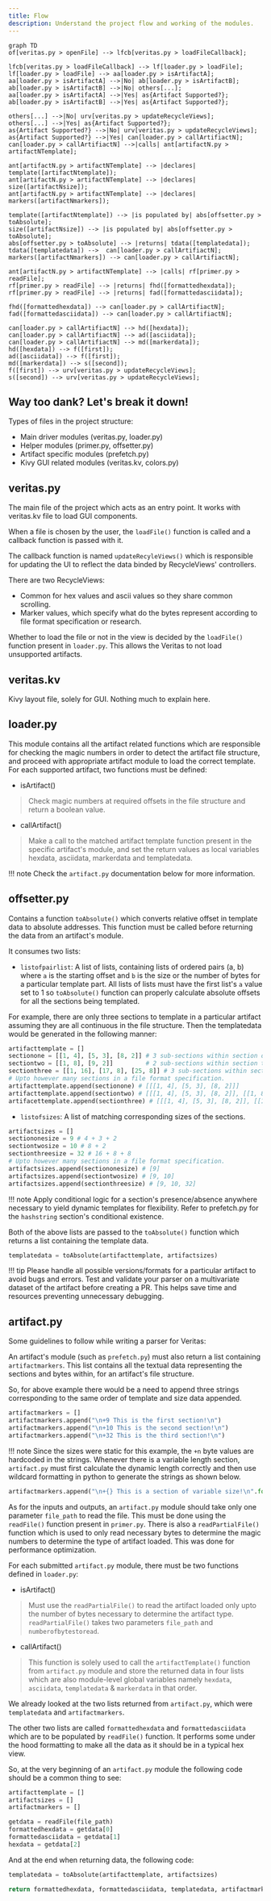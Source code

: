 ```yaml
---
title: Flow
description: Understand the project flow and working of the modules.
---
```


``` mermaid
graph TD
of[veritas.py > openFile] --> lfcb[veritas.py > loadFileCallback];

lfcb[veritas.py > loadFileCallback] --> lf[loader.py > loadFile];
lf[loader.py > loadFile] --> aa[loader.py > isArtifactA];
aa[loader.py > isArtifactA] -->|No| ab[loader.py > isArtifactB];
ab[loader.py > isArtifactB] -->|No| others[...];
aa[loader.py > isArtifactA] -->|Yes| as{Artifact Supported?};
ab[loader.py > isArtifactB] -->|Yes| as{Artifact Supported?};

others[...] -->|No| urv[veritas.py > updateRecycleViews];
others[...] -->|Yes| as{Artifact Supported?};
as{Artifact Supported?} -->|No| urv[veritas.py > updateRecycleViews];
as{Artifact Supported?} -->|Yes| can[loader.py > callArtifiactN];
can[loader.py > callArtifiactN] -->|calls| ant[artifactN.py > artifactNTemplate];

ant[artifactN.py > artifactNTemplate] --> |declares| template([artifactNtemplate]);
ant[artifactN.py > artifactNTemplate] --> |declares| size([artifactNsize]);
ant[artifactN.py > artifactNTemplate] --> |declares| markers([artifactNmarkers]);

template([artifactNtemplate]) --> |is populated by| abs[offsetter.py > toAbsolute];
size([artifactNsize]) --> |is populated by| abs[offsetter.py > toAbsolute];
abs[offsetter.py > toAbsolute] --> |returns| tdata([templatedata]);
tdata([templatedata]) -->  can[loader.py > callArtifiactN];
markers([artifactNmarkers]) --> can[loader.py > callArtifiactN];

ant[artifactN.py > artifactNTemplate] --> |calls| rf[primer.py > readFile];
rf[primer.py > readFile] --> |returns| fhd([formattedhexdata]);
rf[primer.py > readFile] --> |returns| fad([formattedasciidata]);

fhd([formattedhexdata]) --> can[loader.py > callArtifiactN];
fad([formattedasciidata]) --> can[loader.py > callArtifiactN];

can[loader.py > callArtifiactN] --> hd([hexdata]);
can[loader.py > callArtifiactN] --> ad([asciidata]);
can[loader.py > callArtifiactN] --> md([markerdata]);
hd([hexdata]) --> f([first]);
ad([asciidata]) --> f([first]);
md([markerdata]) --> s([second]);
f([first]) --> urv[veritas.py > updateRecycleViews];
s([second]) --> urv[veritas.py > updateRecycleViews];
```

## Way too dank? Let's break it down!

Types of files in the project structure:

* Main driver modules (veritas.py, loader.py)
* Helper modules (primer.py, offsetter.py)
* Artifact specific modules (prefetch.py)
* Kivy GUI related modules (veritas.kv, colors.py)

## veritas.py
The main file of the project which acts as an entry point. It works with veritas.kv file to load GUI components.

When a file is chosen by the user, the `loadFile()` function is called and a callback function is passed with it.

The callback function is named `updateRecyleViews()` which is responsible for updating the UI to reflect the data binded by RecycleViews' controllers.

There are two RecycleViews:

* Common for hex values and ascii values so they share common scrolling.
* Marker values, which specify what do the bytes represent according to file format specification or research.

Whether to load the file or not in the view is decided by the `loadFile()` function present in `loader.py`. This allows the Veritas to not load unsupported artifacts.

## veritas.kv
Kivy layout file, solely for GUI. Nothing much to explain here.

## loader.py
This module contains all the artifact related functions which are responsible for checking the magic numbers in order to detect the artifact file structure, and proceed with appropriate artifact module to load the correct template.
For each supported artifact, two functions must be defined:

* isArtifact()
> Check magic numbers at required offsets in the file structure and return a boolean value.
* callArtifact()
> Make a call to the matched artifact template function present in the specific artifact's module, and set the return values as local variables hexdata, asciidata, markerdata and templatedata.

!!! note
    Check the `artifact.py` documentation below for more information.

## offsetter.py
Contains a function `toAbsolute()` which converts relative offset in template data to absolute addresses. This function must be called before returning the data from an artifact's module.

It consumes two lists:

* `listofpairlist`: A list of lists, containing lists of ordered pairs (a, b) where `a` is the starting offset and `b` is the size or the number of bytes for a particular template part. All lists of lists must have the first list's `a` value set to 1 so `toAbsolute()` function can properly calculate absolute offsets for all the sections being templated.

For example, there are only three sections to template in a particular artifact assuming they are all continuous in the file structure. Then the templatedata would be generated in the following manner:
```python
artifacttemplate = []
sectionone = [[1, 4], [5, 3], [8, 2]] # 3 sub-sections within section one of sizes 4, 3 and 2 bytes respectively.
sectiontwo = [[1, 8], [9, 2]]         # 2 sub-sections within section two of sizes 8 and 2 bytes respectively.
sectionthree = [[1, 16], [17, 8], [25, 8]] # 3 sub-sections within section one of sizes 16, 8 and 8 bytes respectively.
# Upto however many sections in a file format specification.
artifacttemplate.append(sectionone) # [[[1, 4], [5, 3], [8, 2]]]
artifacttemplate.append(sectiontwo) # [[[1, 4], [5, 3], [8, 2]], [[1, 8], [9, 2]]]
artifacettemplate.append(sectionthree) # [[[1, 4], [5, 3], [8, 2]], [[1, 8], [9, 2]], [[1, 16], [17, 8], [25, 8]]]
```

* `listofsizes`: A list of matching corresponding sizes of the sections.
```python
artifactsizes = []
sectiononesize = 9 # 4 + 3 + 2
sectiontwosize = 10 # 8 + 2
sectionthreesize = 32 # 16 + 8 + 8
# Upto however many sections in a file format specification.
artifactsizes.append(sectiononesize) # [9]
artifactsizes.append(sectiontwosize) # [9, 10]
artifactsizes.append(sectionthreesize) # [9, 10, 32]
```
!!! note
    Apply conditional logic for a section's presence/absence anywhere necessary to yield dynamic templates for flexibility.
    Refer to prefetch.py for the `hashstring` section's conditional existence.

Both of the above lists are passed to the `toAbsolute()` function which returns a list containing the template data.
```python
templatedata = toAbsolute(artifacttemplate, artifactsizes)
```

!!! tip
    Please handle all possible versions/formats for a particular artifact to avoid bugs and errors.
    Test and validate your parser on a multivariate dataset of the artifact before creating a PR.
    This helps save time and resources preventing unnecessary debugging.

## artifact.py

Some guidelines to follow while writing a parser for Veritas:

An artifact's module (such as `prefetch.py`) must also return a list containing `artifactmarkers`.
This list contains all the textual data representing the sections and bytes within, for an artifact's file structure.

So, for above example there would be a need to append three strings corresponding to the same order of template and size data appended.
```python
artifactmarkers = []
artifactmarkers.append("\n+9 This is the first section!\n")
artifactmarkers.append("\n+10 This is the second section!\n")
artifactmarkers.append("\n+32 This is the third section!\n")
```
!!! note
    Since the sizes were static for this example, the `+n` byte values are hardcoded in the strings. Whenever there is a variable length section, `artifact.py` must first calculate the dynamic length correctly and then use wildcard formatting in python to generate the strings as shown below.
```python
artifactmarkers.append("\n+{} This is a section of variable size!\n".format(variablesizecalculatedbyseeklogic))   
```

As for the inputs and outputs, an `artifact.py` module should take only one parameter `file_path` to read the file. This must be done using the `readFile()` function present in `primer.py`. There is also a `readPartialFile()` function which is used to only read necessary bytes to determine the magic numbers to determine the type of artifact loaded. This was done for performance optimization.

For each submitted `artifact.py` module, there must be two functions defined in `loader.py`:

* isArtifact()
> Must use the `readPartialFile()` to read the artifact loaded only upto the number of bytes necessary to determine the artifact type. `readPartialFile()` takes two parameters `file_path` and `numberofbytestoread`.
* callArtifact()
> This function is solely used to call the `artifactTemplate()` function from `artifact.py` module and store the returned data in four lists which are also module-level global variables namely `hexdata`, `asciidata`, `templatedata` & `markerdata` in that order.

We already looked at the two lists returned from `artifact.py`, which were `templatedata` and `artifactmarkers`.

The other two lists are called `formattedhexdata` and `formattedasciidata` which are to be populated by `readFile()` function. It performs some under the hood formatting to make all the data as it should be in a typical hex view.

So, at the very beginning of an `artifact.py` module the following code should be a common thing to see:
```python
artifacttemplate = []
artifactsizes = []
artifactmarkers = []

getdata = readFile(file_path)
formattedhexdata = getdata[0]
formattedasciidata = getdata[1]
hexdata = getdata[2]
```

And at the end when returning data, the following code:
```python
templatedata = toAbsolute(artifacttemplate, artifactsizes)

return formattedhexdata, formattedasciidata, templatedata, artifactmarkers
```